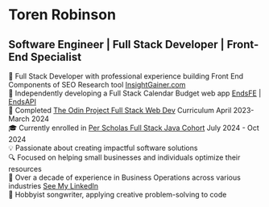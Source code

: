 # Toren Robinson

## Software Engineer | Full Stack Developer | Front-End Specialist  

💼 Full Stack Developer with professional experience building Front End Components of SEO Research tool [InsightGainer.com](insightgainer.com)   
🌟 Independently developing a Full Stack Calendar Budget web app [EndsFE](https://github.com/torenrob/endsFE) | [EndsAPI](https://github.com/torenrob/endsapi)    
🚀 Completed [The Odin Project Full Stack Web Dev](https://www.theodinproject.com/) Curriculum April 2023-March 2024   
🎓 Currently enrolled in [Per Scholas Full Stack Java Cohort](https://perscholas.org/courses/full-stack-java-development/national/) July 2024 - Oct 2024    
💡 Passionate about creating impactful software solutions   
🔍 Focused on helping small businesses and individuals optimize their resources  
💼 Over a decade of experience in Business Operations across various industries [See My LinkedIn](https://www.linkedin.com/in/torenrobinson/)     
🎵 Hobbyist songwriter, applying creative problem-solving to code

